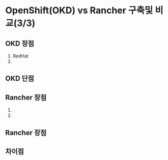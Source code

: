 # OpenShift(OKD) vs Rancher 구축및 비교(3/3)


## OKD 장점
1. RedHat 
2.  

## OKD 단점


## Rancher 장점
1.
2. 

## Rancher 장점



## 차이점





